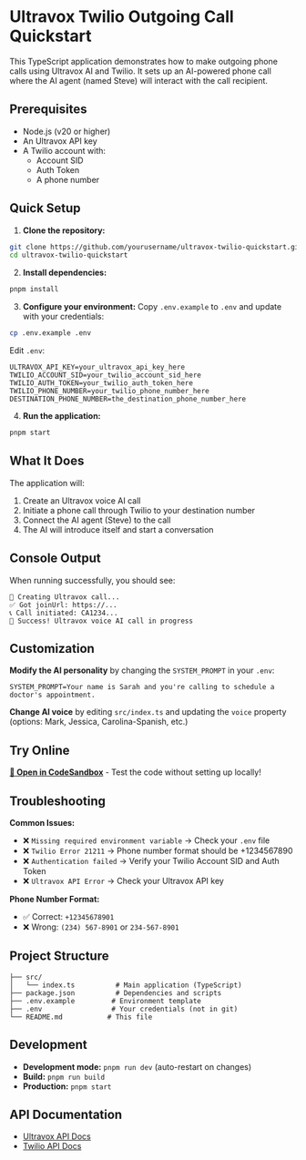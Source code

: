 # Ultravox Twilio Outgoing Call Quickstart

This TypeScript application demonstrates how to make outgoing phone calls using Ultravox AI and Twilio. It sets up an AI-powered phone call where the AI agent (named Steve) will interact with the call recipient.

## Prerequisites

- Node.js (v20 or higher)
- An Ultravox API key
- A Twilio account with:
  - Account SID
  - Auth Token
  - A phone number

## Quick Setup

1. **Clone the repository:**
```bash
git clone https://github.com/yourusername/ultravox-twilio-quickstart.git
cd ultravox-twilio-quickstart
```

2. **Install dependencies:**
```bash
pnpm install
```

3. **Configure your environment:**
   Copy `.env.example` to `.env` and update with your credentials:
```bash
cp .env.example .env
```

Edit `.env`:
```env
ULTRAVOX_API_KEY=your_ultravox_api_key_here
TWILIO_ACCOUNT_SID=your_twilio_account_sid_here
TWILIO_AUTH_TOKEN=your_twilio_auth_token_here
TWILIO_PHONE_NUMBER=your_twilio_phone_number_here
DESTINATION_PHONE_NUMBER=the_destination_phone_number_here
```

4. **Run the application:**
```bash
pnpm start
```

## What It Does

The application will:
1. Create an Ultravox voice AI call
2. Initiate a phone call through Twilio to your destination number
3. Connect the AI agent (Steve) to the call
4. The AI will introduce itself and start a conversation

## Console Output

When running successfully, you should see:
```
🚀 Creating Ultravox call...
✅ Got joinUrl: https://...
📞 Call initiated: CA1234...
🎉 Success! Ultravox voice AI call in progress
```

## Customization

**Modify the AI personality** by changing the `SYSTEM_PROMPT` in your `.env`:
```env
SYSTEM_PROMPT=Your name is Sarah and you're calling to schedule a doctor's appointment.
```

**Change AI voice** by editing `src/index.ts` and updating the `voice` property (options: Mark, Jessica, Carolina-Spanish, etc.)

## Try Online

[**🚀 Open in CodeSandbox**](https://codesandbox.io/s/github/yourusername/ultravox-twilio-quickstart) - Test the code without setting up locally!

## Troubleshooting

**Common Issues:**
- ❌ `Missing required environment variable` → Check your `.env` file
- ❌ `Twilio Error 21211` → Phone number format should be +1234567890
- ❌ `Authentication failed` → Verify your Twilio Account SID and Auth Token
- ❌ `Ultravox API Error` → Check your Ultravox API key

**Phone Number Format:**
- ✅ Correct: `+12345678901`
- ❌ Wrong: `(234) 567-8901` or `234-567-8901`

## Project Structure

```
├── src/
│   └── index.ts          # Main application (TypeScript)
├── package.json          # Dependencies and scripts
├── .env.example         # Environment template
├── .env                 # Your credentials (not in git)
└── README.md           # This file
```

## Development

- **Development mode:** `pnpm run dev` (auto-restart on changes)
- **Build:** `pnpm run build`
- **Production:** `pnpm start`

## API Documentation

- [Ultravox API Docs](https://docs.ultravox.ai)
- [Twilio API Docs](https://www.twilio.com/docs/voice)